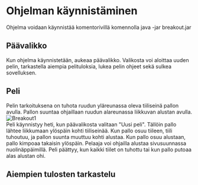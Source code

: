 
# Ohjelman käynnistäminen 
Ohjelma voidaan käynnistää komentorivillä komennolla java -jar breakout.jar

## Päävalikko
Kun ohjelma käynnistetään, aukeaa päävalikko. Valikosta voi aloittaa uuden pelin, tarkastella aiempia pelituloksia, lukea pelin ohjeet sekä sulkea sovelluksen.

## Peli
Pelin tarkoituksena on tuhota ruudun yläreunassa oleva tiiliseinä pallon avulla. Pallon suuntaa ohjaillaan ruudun alareunassa liikkuvan alustan avulla. <br>
![Breakout1](https://user-images.githubusercontent.com/73749539/117026227-4724ca80-ad04-11eb-9325-193e72d3d433.png)
<br>
Peli käynnistyy heti, kun päävalikosta valitaan "Uusi peli". Tällöin pallo lähtee liikkumaan ylöspäin kohti tiiliseinää. Kun pallo osuu tiileen, tiili tuhoutuu,
ja pallon suunta muuttuu kohti alustaa. Kun pallo osuu alustaan, pallo kimpoaa takaisin ylöspäin. Pelaaja voi ohjailla alustaa sivusuunnassa nuolinäppäimillä. Peli päättyy, kun kaikki tiilet on tuhottu tai kun pallo putoaa alas alustan ohi.

## Aiempien tulosten tarkastelu


